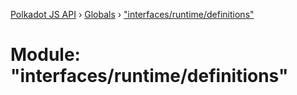 [Polkadot JS API](../README.md) › [Globals](../globals.md) › ["interfaces/runtime/definitions"](_interfaces_runtime_definitions_.md)

# Module: "interfaces/runtime/definitions"


